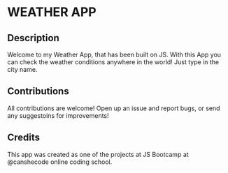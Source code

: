 # WEATHER APP
## Description
Welcome to my Weather App, that has been built on JS.
With this App you can check the weather conditions anywhere in the world!
Just type in the city name.
## Contributions
All contributions are welcome! Open up an issue and report bugs, or send any suggestoins for improvements!
## Credits
This app was created as one of the projects at JS Bootcamp at @canshecode online coding school.